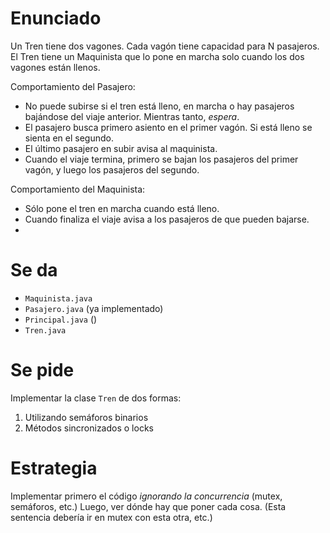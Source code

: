 # Enunciado
Un Tren tiene dos vagones. Cada vagón tiene capacidad para N pasajeros.
El Tren tiene un Maquinista que lo pone en marcha solo cuando los dos vagones están llenos.

Comportamiento del Pasajero:
- No puede subirse si el tren está lleno, en marcha o hay pasajeros bajándose del viaje anterior.
    Mientras tanto, _espera_.
- El pasajero busca primero asiento en el primer vagón. Si está lleno se sienta en el segundo.
- El último pasajero en subir avisa al maquinista.
- Cuando el viaje termina, primero se bajan los pasajeros del primer vagón, y luego los pasajeros del segundo.

Comportamiento del Maquinista:
- Sólo pone el tren en marcha cuando está lleno.
- Cuando finaliza el viaje avisa a los pasajeros de que pueden bajarse.
- 

# Se da
- `Maquinista.java`
- `Pasajero.java` (ya implementado)
- `Principal.java` ()
- `Tren.java`

# Se pide
Implementar la clase `Tren` de dos formas:
1. Utilizando semáforos binarios
2. Métodos sincronizados o locks

# Estrategia
Implementar primero el código _ignorando la concurrencia_ (mutex, semáforos, etc.)
Luego, ver dónde hay que poner cada cosa. (Esta sentencia debería ir en mutex con esta otra, etc.)

